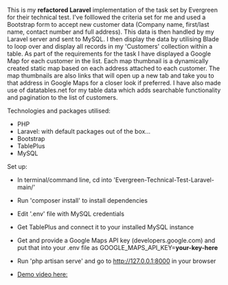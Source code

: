 This is my **refactored Laravel** implementation of the task set by Evergreen for their technical test. I've folllowed the criteria set for me and used a Bootstrap form to accept new customer data (Company name, first/last name, contact number and full address). This data is then handled by my Laravel server and sent to MySQL. I then display the data by utilising Blade to loop over and display all records in my 'Customers' collection within a table. As part of the requirements for the task I have displayed a Google Map for each customer in the list. Each map thumbnail is a dynamically created static map based on each address attached to each customer. The map thumbnails are also links that will open up a new tab and take you to that address in Google Maps for a closer look if preferred. I have also made use of datatables.net for my table data which adds searchable functionality and pagination to the list of customers.

Technologies and packages utilised:

* PHP
* Laravel: with default packages out of the box...
* Bootstrap 
* TablePlus
* MySQL

Set up:

* In terminal/command line, cd into 'Evergreen-Technical-Test-Laravel-main/'

* Run 'composer install' to install dependencies

* Edit '.env' file with MySQL credentials

* Get TablePlus and connect it to your installed MySQL instance

* Get and provide a Google Maps API key (developers.google.com) and put that into your .env file as           GOOGLE_MAPS_API_KEY=**your-key-here**

* Run 'php artisan serve' and go to http://127.0.0.1:8000 in your browser

* [Demo video here:](https://drive.google.com/file/d/1CX7rPipWVCH27-o48hn4vr0xvlhN8oIW/view?usp=sharing)
